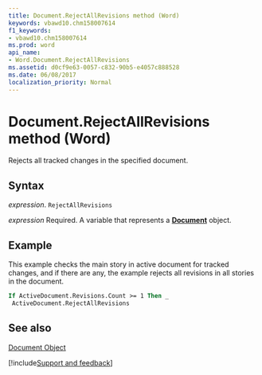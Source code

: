 ```yaml
---
title: Document.RejectAllRevisions method (Word)
keywords: vbawd10.chm158007614
f1_keywords:
- vbawd10.chm158007614
ms.prod: word
api_name:
- Word.Document.RejectAllRevisions
ms.assetid: d0cf9e63-0057-c832-90b5-e4057c888528
ms.date: 06/08/2017
localization_priority: Normal
---
```



# Document.RejectAllRevisions method (Word)

Rejects all tracked changes in the specified document.


## Syntax

_expression_. `RejectAllRevisions`

_expression_ Required. A variable that represents a **[Document](Word.Document.md)** object.


## Example

This example checks the main story in active document for tracked changes, and if there are any, the example rejects all revisions in all stories in the document.


```vb
If ActiveDocument.Revisions.Count >= 1 Then _ 
 ActiveDocument.RejectAllRevisions
```


## See also


[Document Object](Word.Document.md)

[!include[Support and feedback](~/includes/feedback-boilerplate.md)]